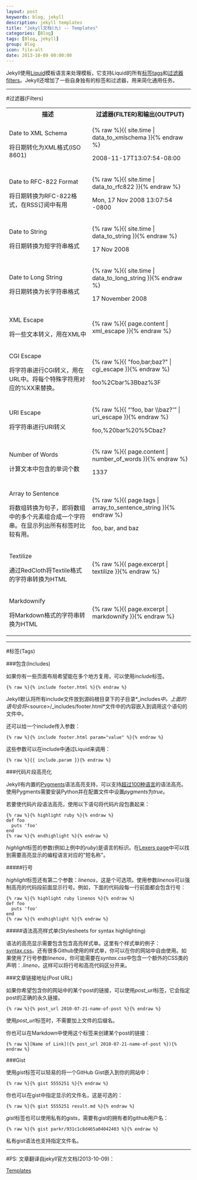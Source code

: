 ```yaml
---
layout: post
keywords: blog, jekyll
description: jekyll templates
title: "Jekyll文档(九) -- Templates"
categories: [Blog]
tags: [Blog, jekyll]
group: Blog
icon: file-alt
date: 2013-10-09 00:00:00
---
```


Jekyll使用[Liquid](http://wiki.shopify.com/Liquid)模板语言来处理模板，它支持Liquid的所有[标签tags](http://wiki.shopify.com/Logic)和[过滤器filters](http://wiki.shopify.com/Filters)。Jekyll还增加了一些自身独有的标签和过滤器，用来简化通用任务。

<!--excerpt-->

***
#过滤器(Filters)

<table cellpadding="10">
  <col width="45%" />
  <col width="55%" />
  <tr>
    <th>描述</th>     
    <th>过滤器(FILTER)和输出(OUTPUT)</th>
  </tr>
  <tr>
    <td>
      <p>Date to XML Schema</p>
      <p>将日期转化为XML格式(ISO 8601)</p>
    </td>
    <td>
      <p>{% raw %}{{ site.time | data_to_xmlschema }}{% endraw %}</p>
      <p>2008-11-17T13:07:54-08:00</p>
    </td>
  </tr>
  <tr>
    <td>
      <p>Date to RFC-822 Format</p>
      <p>将日期转换为RFC-822格式，在RSS订阅中有用</p>
    </td>
    <td>
      <p>{% raw %}{{ site.time | data_to_rfc822 }}{% endraw %}</p>
      <p>Mon, 17 Nov 2008 13:07:54 -0800</p>
    </td>
  </tr>
  <tr>
    <td>
      <p>Date to String</p>
      <p>将日期转换为短字符串格式</p>
    </td>
    <td>
      <p>{% raw %}{{ site.time | data_to_string }}{% endraw %}</p>
      <p>17 Nov 2008</p>
    </td>
  </tr>
  <tr>
    <td>
      <p>Date to Long String</p>
      <p>将日期转换为长字符串格式</p>
    </td>
    <td>
      <p>{% raw %}{{ site.time | data_to_long_string }}{% endraw %}</p>
      <p>17 November 2008</p>
    </td>
  </tr>
  <tr>
    <td>
      <p>XML Escape</p>
      <p>将一些文本转义，用在XML中</p>
    </td>
    <td>
      <p>{% raw %}{{ page.content | xml_escape }}{% endraw %}</p>
    </td>
  </tr>
  <tr>
    <td>
      <p>CGI Escape</p>
      <p>将字符串进行CGI转义，用在URL中。将每个特殊字符用对应的%XX来替换。</p>
    </td>
    <td>
      <p>{% raw %}{{ "foo,bar;baz?" | cgi_escape }}{% endraw %}</p>
      <p>foo%2Cbar%3Bbaz%3F</p>
    </td>
  </tr>
  <tr>
    <td>
      <p>URI Escape</p>
      <p>将字符串进行URI转义</p>
    </td>
    <td>
      <p>{% raw %}{{ “'foo, bar \\baz?'” | uri_escape }}{% endraw %}</p>
      <p>foo,%20bar%20%5Cbaz?</p>
    </td>
  </tr>
  <tr>
    <td>
      <p>Number of Words</p>
      <p>计算文本中包含的单词个数</p>
    </td>
    <td>
      <p>{% raw %}{{ page.content | number_of_words }}{% endraw %}</p>
      <p>1337</p>
    </td>
  </tr>
  <tr>
    <td>
      <p>Array to Sentence</p>
      <p>将数组转换为句子，即将数组中的多个元素组合成一个字符串。在显示列出所有标签时比较有用。</p>
    </td>
    <td>
      <p>{% raw %}{{ page.tags | array_to_sentence_string }}{% endraw %}</p>
      <p>foo, bar, and baz</p>
    </td>
  </tr>
  <tr>
    <td>
      <p>Textilize</p>
      <p>通过RedCloth将Textile格式的字符串转换为HTML</p>
    </td>
    <td>
      <p>{% raw %}{{ page.excerpt | textilize }}{% endraw %}</p>
    </td>
  </tr>
  <tr>
    <td>
      <p>Markdownify</p>
      <p>将Markdown格式的字符串转换为HTML</p>
    </td>
    <td>
      <p>{% raw %}{{ page.excerpt | markdownify }}{% endraw %}</p>
    </td>
  </tr>
</table>

***
#标签(Tags)

###包含(Includes)

如果你有一些页面布局希望能在多个地方复用，可以使用*include*标签。

    {% raw %}{% include footer.html %}{% endraw %}

Jekyll默认将所有include文件放到源码根目录下的子目录*\_includes*中。上面的语句会将*&lt;source&gt;/_includes/footer.html*文件中的内容嵌入到调用这个语句的文件中。

还可以给一个include传入参数：

    {% raw %}{% include footer.html param="value" %}{% endraw %}

这些参数可以在include中通过Liquid来调用：

    {% raw %}{{ include.param }}{% endraw %}

###代码片段高亮化

Jekyll有内置的[Pygments](http://pygments.org/)语法高亮支持，可以支持[超过100种语言](http://pygments.org/languages/)的语法高亮。使用Pygments需要安装Python并在配置文件中设置*pygments*为*true*。

若要使代码片段语法高亮，使用以下语句将代码片段包裹起来：

    {% raw %}{% highlight ruby %}{% endraw %}
    def foo
      puts 'foo'
    end
    {% raw %}{% endhighlight %}{% endraw %}

*highlight*标签的参数(例如上例中的*ruby*)是语言的标识。在[Lexers page](http://pygments.org/docs/lexers/)中可以找到需要高亮显示的编程语言对应的"短名称"。

#####行号

*highlight*标签还有第二个参数：*linenos*，这是个可选项。使用参数*linenos*可以强制高亮的代码段前面显示行号。例如，下面的代码段每一行前面都会包含行号：

    {% raw %}{% highlight ruby linenos %}{% endraw %}
    def foo
      puts 'foo'
    end
    {% raw %}{% endhighlight %}{% endraw %}

#####语法高亮样式单(Stylesheets for syntax highlighting)

语法的高亮显示需要包含包含高亮样式单。这里有个样式单的例子：[syntax.css](http://github.com/mojombo/tpw/tree/master/css/syntax.css)。还有很多Github使用的样式单，你可以在你的网站中自由使用。如果使用了行号参数*linenos*，你可能需要在*syntax.css*中包含一个额外的CSS类的声明：*.lineno*，这样可以将行号和高亮代码区分开来。

###文章链接地址(Post URL)

如果你希望包含你的网站中的某个post的链接，可以使用*post_url*标签，它会指定post的正确的永久链接。

    {% raw %}{% post_url 2010-07-21-name-of-post %}{% endraw %}

使用*post_url*标签时，不需要加上文件的后缀名。

你也可以在Markdown中使用这个标签来创建某个post的链接：

    {% raw %}[Name of Link]({% post_url 2010-07-21-name-of-post %}){% endraw %}

###Gist

使用*gist*标签可以轻易的将一个GitHub Gist嵌入到你的网站中：

    {% raw %}{% gist 5555251 %}{% endraw %}

你也可以在gist中指定显示的文件名，这是可选的：

    {% raw %}{% gist 5555251 result.md %}{% endraw %}

*gist*标签也可以使用私有的gists，需要有gist的拥有者的github用户名：

    {% raw %}{% gist parkr/931c1c8d465a04042403 %}{% endraw %}

私有gist语法也支持指定文件名。

***
#PS:
文章翻译自jekyll官方文档(2013-10-09)：

[Templates](http://jekyllrb.com/docs/templates/)